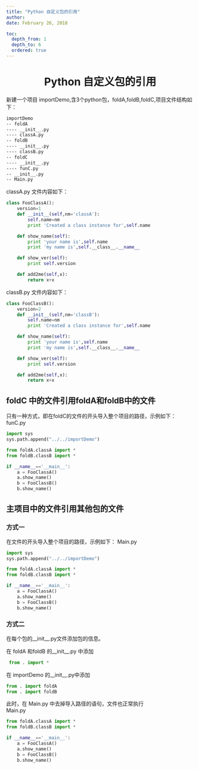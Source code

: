 ```yaml
---
title: "Python 自定义包的引用"    
author:     
date: February 26, 2018    

toc:    
  depth_from: 1    
  depth_to: 6    
  ordered: true    
---
```


# <center>Python 自定义包的引用 </center>  


新建一个项目 importDemo,含3个python包，foldA,foldB,foldC,项目文件结构如下：   
```html
importDemo   
-- foldA
---- __init__.py
---- classA.py
-- foldB
---- __init__.py
---- classB.py
-- foldC
---- __init__.py
---- funC.py
-- __init__.py
-- Main.py
```

classA.py 文件内容如下：    
```python
class FooClassA():
    version=1
    def __init__(self,nm='classA'):
        self.name=nm
        print 'Created a class instance for',self.name

    def show_name(self):
        print 'your name is',self.name
        print 'my name is',self.__class__.__name__

    def show_ver(self):
        print self.version

    def add2me(self,x):
        return x+x
```

classB.py 文件内容如下：  
```python
class FooClassB():
    version=2
    def __init__(self,nm='classB'):
        self.name=nm
        print 'Created a class instance for',self.name

    def show_name(self):
        print 'your name is',self.name
        print 'my name is',self.__class__.__name__

    def show_ver(self):
        print self.version

    def add2me(self,x):
        return x+x
```

## foldC 中的文件引用foldA和foldB中的文件   
只有一种方式，即在foldC的文件的开头导入整个项目的路径，示例如下：    
funC.py 
```python
import sys
sys.path.append("../../importDemo")

from foldA.classA import *
from foldB.classB import *

if __name__=='__main__':
    a = FooClassA()
    a.show_name()
    b = FooClassB()
    b.show_name()
```  

## 主项目中的文件引用其他包的文件   

### 方式一   
在文件的开头导入整个项目的路径，示例如下：
Main.py
```python
import sys
sys.path.append("../../importDemo")

from foldA.classA import *
from foldB.classB import *

if __name__=='__main__':
    a = FooClassA()
    a.show_name()
    b = FooClassB()
    b.show_name()
```


### 方式二    
在每个包的__init__.py文件添加包的信息。

在 foldA 和foldB 的__init__.py 中添加
```python
 from . import *
``` 
在  importDemo 的__init__.py中添加
```python
from . import foldA
from . import foldB
```

此时，在 Main.py 中去掉导入路径的语句，文件也正常执行   
Main.py   
```python
from foldA.classA import *
from foldB.classB import *

if __name__=='__main__':
    a = FooClassA()
    a.show_name()
    b = FooClassB()
    b.show_name()
```